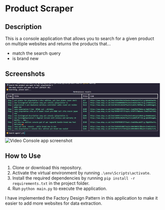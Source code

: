 # Product Scraper

## Description

This is a console application that allows you to search for a given product on multiple websites and returns the products that...

- match the search query
- is brand new

## Screenshots

![Console app screenshot](images/screenshot1.JPG) ![Video Console app screenshot](images/search.gif)

## How to Use

1. Clone or download this repository.
2. Activate the virtual environment by running `.\env\Scripts\activate`.
3. Install the required dependencies by running `pip install -r requirements.txt` in the project folder.
4. Run `python main.py` to execute the application.

I have implemented the Factory Design Pattern in this application to make it easier to add more websites for data extraction.
